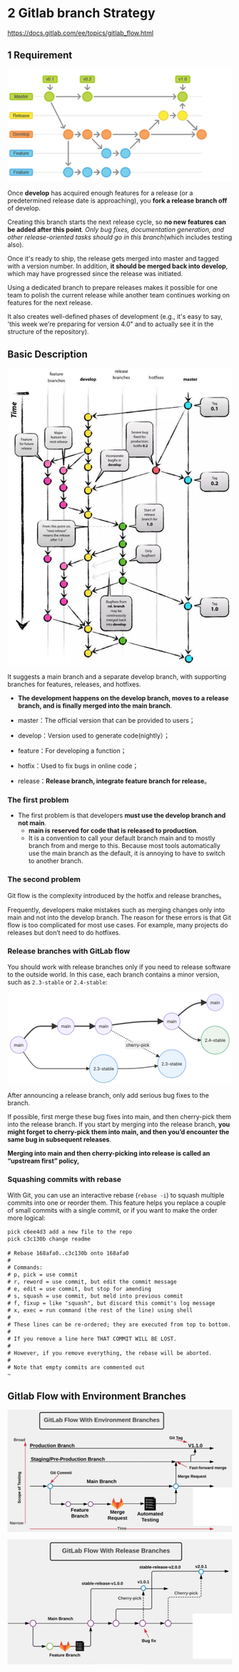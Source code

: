 # **2 Gitlab branch Strategy**


https://docs.gitlab.com/ee/topics/gitlab_flow.html

## **1 Requirement** 

![Alt Image Text](../images/chap1_2_1.png "Body image")

Once **develop** has acquired enough features for a release (or a predetermined release date is approaching), you **fork a release branch off** of develop. 

Creating this branch starts the next release cycle, so **no new features can be added after this point**. *Only bug fixes, documentation generation, and other release-oriented tasks should go in this branch*(which includes testing also). 


Once it's ready to ship, the release gets merged into master and tagged with a version number. In addition, **it should be merged back into develop**, which may have progressed since the release was initiated. 


Using a dedicated branch to prepare releases makes it possible for one team to polish the current release while another team continues working on features for the next release. 

It also creates well-defined phases of development (e.g., it's easy to say, 'this week we're preparing for version 4.0" and to actually see it in the structure of the repository). 


## Basic Description

![Alt Image Text](../images/chap1_2_2.jpeg "Body image")

It suggests a main branch and a separate develop branch, with supporting branches for features, releases, and hotfixes. 

* **The development happens on the develop branch, moves to a release branch, and is finally merged into the main branch**.

* master：The official version that can be provided to users；
* develop：Version used to generate code(nightly）；
* feature：For developing a function；
* hotfix：Used to fix bugs in online code；
* release：**Release branch, integrate feature branch for release**。

### The first problem 


* The first problem is that developers **must use the develop branch and not main**.  
	* **main is reserved for code that is released to production**. 
	* It is a convention to call your default branch main and to mostly branch from and merge to this. Because most tools automatically use the main branch as the default, it is annoying to have to switch to another branch.

### The second problem

Git flow is the complexity introduced by the hotfix and release branches。

Frequently, developers make mistakes such as merging changes only into main and not into the develop branch. The reason for these errors is that Git flow is too complicated for most use cases. For example, many projects do releases but don’t need to do hotfixes.

### **Release branches with GitLab flow**

You should work with release branches only if you need to release software to the outside world. In this case, each branch contains a minor version, such as `2.3-stable` or `2.4-stable`:

![Alt Image Text](../images/chap1_2_3.png "Body image")

After announcing a release branch, only add serious bug fixes to the branch. 

If possible, first merge these bug fixes into main, and then cherry-pick them into the release branch. If you start by merging into the release branch, **you might forget to cherry-pick them into main, and then you’d encounter the same bug in subsequent releases**. 

**Merging into main and then cherry-picking into release is called an “upstream first” policy,** 

### Squashing commits with rebase

With Git, you can use an interactive rebase (`rebase -i`) to squash multiple commits into one or reorder them. This feature helps you replace a couple of small commits with a single commit, or if you want to make the order more logical:

```
pick c6ee4d3 add a new file to the repo
pick c3c130b change readme

# Rebase 168afa0..c3c130b onto 168afa0
#
# Commands:
# p, pick = use commit
# r, reword = use commit, but edit the commit message
# e, edit = use commit, but stop for amending
# s, squash = use commit, but meld into previous commit
# f, fixup = like "squash", but discard this commit's log message
# x, exec = run command (the rest of the line) using shell
#
# These lines can be re-ordered; they are executed from top to bottom.
#
# If you remove a line here THAT COMMIT WILL BE LOST.
#
# However, if you remove everything, the rebase will be aborted.
#
# Note that empty commits are commented out
~
```

## Gitlab Flow with 	Environment Branches

![Alt Image Text](../images/chap1_2_4.png "Body image")

![Alt Image Text](../images/chap1_2_5.png "Body image")